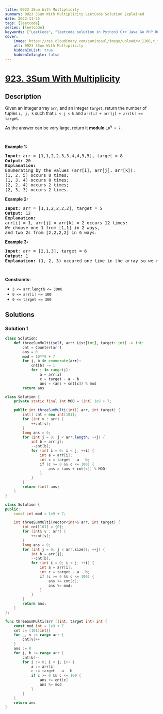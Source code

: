 ```yaml
---
title: 0923 3Sum With Multiplicity
summary: 0923 3Sum With Multiplicity LeetCode Solution Explained
date: 2022-11-25
tags: [leetcode]
series: [leetcode]
keywords: ["LeetCode", "leetcode solution in Python3 C++ Java Go PHP Ruby Swift TypeScript Rust C# JavaScript C", "0923 3Sum With Multiplicity LeetCode Solution Explained in all languages"]
cover:
    image: https://res.cloudinary.com/samirpaul/image/upload/w_1100,c_fit,co_rgb:FFFFFF,l_text:Arial_75_bold:0923 3Sum With Multiplicity - Solution Explained/problem-solving.webp
    alt: 0923 3Sum With Multiplicity
    hiddenInList: true
    hiddenInSingle: false
---
```



# [923. 3Sum With Multiplicity](https://leetcode.com/problems/3sum-with-multiplicity)


## Description

<p>Given an integer array <code>arr</code>, and an integer <code>target</code>, return the number of tuples <code>i, j, k</code> such that <code>i &lt; j &lt; k</code> and <code>arr[i] + arr[j] + arr[k] == target</code>.</p>

<p>As the answer can be very large, return it <strong>modulo</strong> <code>10<sup>9</sup> + 7</code>.</p>

<p>&nbsp;</p>
<p><strong class="example">Example 1:</strong></p>

<pre>
<strong>Input:</strong> arr = [1,1,2,2,3,3,4,4,5,5], target = 8
<strong>Output:</strong> 20
<strong>Explanation: </strong>
Enumerating by the values (arr[i], arr[j], arr[k]):
(1, 2, 5) occurs 8 times;
(1, 3, 4) occurs 8 times;
(2, 2, 4) occurs 2 times;
(2, 3, 3) occurs 2 times.
</pre>

<p><strong class="example">Example 2:</strong></p>

<pre>
<strong>Input:</strong> arr = [1,1,2,2,2,2], target = 5
<strong>Output:</strong> 12
<strong>Explanation: </strong>
arr[i] = 1, arr[j] = arr[k] = 2 occurs 12 times:
We choose one 1 from [1,1] in 2 ways,
and two 2s from [2,2,2,2] in 6 ways.
</pre>

<p><strong class="example">Example 3:</strong></p>

<pre>
<strong>Input:</strong> arr = [2,1,3], target = 6
<strong>Output:</strong> 1
<strong>Explanation:</strong> (1, 2, 3) occured one time in the array so we return 1.
</pre>

<p>&nbsp;</p>
<p><strong>Constraints:</strong></p>

<ul>
	<li><code>3 &lt;= arr.length &lt;= 3000</code></li>
	<li><code>0 &lt;= arr[i] &lt;= 100</code></li>
	<li><code>0 &lt;= target &lt;= 300</code></li>
</ul>

## Solutions

### Solution 1

<!-- tabs:start -->

```python
class Solution:
    def threeSumMulti(self, arr: List[int], target: int) -> int:
        cnt = Counter(arr)
        ans = 0
        mod = 10**9 + 7
        for j, b in enumerate(arr):
            cnt[b] -= 1
            for i in range(j):
                a = arr[i]
                c = target - a - b
                ans = (ans + cnt[c]) % mod
        return ans
```

```java
class Solution {
    private static final int MOD = (int) 1e9 + 7;

    public int threeSumMulti(int[] arr, int target) {
        int[] cnt = new int[101];
        for (int v : arr) {
            ++cnt[v];
        }
        long ans = 0;
        for (int j = 0; j < arr.length; ++j) {
            int b = arr[j];
            --cnt[b];
            for (int i = 0; i < j; ++i) {
                int a = arr[i];
                int c = target - a - b;
                if (c >= 0 && c <= 100) {
                    ans = (ans + cnt[c]) % MOD;
                }
            }
        }
        return (int) ans;
    }
}
```

```cpp
class Solution {
public:
    const int mod = 1e9 + 7;

    int threeSumMulti(vector<int>& arr, int target) {
        int cnt[101] = {0};
        for (int& v : arr) {
            ++cnt[v];
        }
        long ans = 0;
        for (int j = 0; j < arr.size(); ++j) {
            int b = arr[j];
            --cnt[b];
            for (int i = 0; i < j; ++i) {
                int a = arr[i];
                int c = target - a - b;
                if (c >= 0 && c <= 100) {
                    ans += cnt[c];
                    ans %= mod;
                }
            }
        }
        return ans;
    }
};
```

```go
func threeSumMulti(arr []int, target int) int {
	const mod int = 1e9 + 7
	cnt := [101]int{}
	for _, v := range arr {
		cnt[v]++
	}
	ans := 0
	for j, b := range arr {
		cnt[b]--
		for i := 0; i < j; i++ {
			a := arr[i]
			c := target - a - b
			if c >= 0 && c <= 100 {
				ans += cnt[c]
				ans %= mod
			}
		}
	}
	return ans
}
```

<!-- tabs:end -->

<!-- end -->
